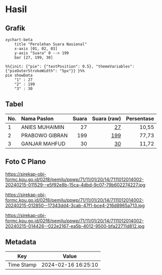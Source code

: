 # Hasil

## Grafik

```mermaid
xychart-beta
    title "Perolehan Suara Nasional"
    x-axis [01, 02, 03]
    y-axis "Suara" 0 --> 199
    bar [27, 199, 30]
```

```mermaid
%%{init: {"pie": {"textPosition": 0.5}, "themeVariables": {"pieOuterStrokeWidth": "5px"}} }%%
pie showData
    "1" : 27
    "2" : 199
    "3" : 30
```

## Tabel

| No. | Nama Paslon    | Suara | Suara (raw) | Persentase |
|:--- |:-------------- | -----:| -----------:| ----------:|
| 1   | ANIES MUHAIMIN | 27    | [27][p-1]   | 10,55      |
| 2   | PRABOWO GIBRAN | 199   | [199][p-2]  | 77,73      |
| 3   | GANJAR MAHFUD  | 30    | [30][p-3]   | 11,72      |


[p-1]: https://github.com/gigit-pemilu/pemilu-2024/blob/main/pilpres/hitung-suara/sub/71-sulawesi-utara/sub/11-bolaang-mongondow-selatan/sub/01-bolaang-uki/sub/2014-pinolantungan/sub/002-tps/sub/paslon-1.txt
[p-2]: https://github.com/gigit-pemilu/pemilu-2024/blob/main/pilpres/hitung-suara/sub/71-sulawesi-utara/sub/11-bolaang-mongondow-selatan/sub/01-bolaang-uki/sub/2014-pinolantungan/sub/002-tps/sub/paslon-2.txt
[p-3]: https://github.com/gigit-pemilu/pemilu-2024/blob/main/pilpres/hitung-suara/sub/71-sulawesi-utara/sub/11-bolaang-mongondow-selatan/sub/01-bolaang-uki/sub/2014-pinolantungan/sub/002-tps/sub/paslon-3.txt

## Foto C Plano

https://sirekap-obj-formc.kpu.go.id/02f8/pemilu/ppwp/71/11/01/20/14/7111012014002-20240215-011529--e5f92e8b-15ca-4dbd-9c07-79b602274227.jpg

https://sirekap-obj-formc.kpu.go.id/02f8/pemilu/ppwp/71/11/01/20/14/7111012014002-20240215-012850--17343dd4-3cab-47f1-bce4-216d8965a713.jpg

https://sirekap-obj-formc.kpu.go.id/02f8/pemilu/ppwp/71/11/01/20/14/7111012014002-20240215-014426--022e2167-ea5b-4012-9500-bfa22711d812.jpg


## Metadata

| Key        | Value               |
| ---------- | ------------------- |
| Time Stamp | 2024-02-16 16:25:10 |



